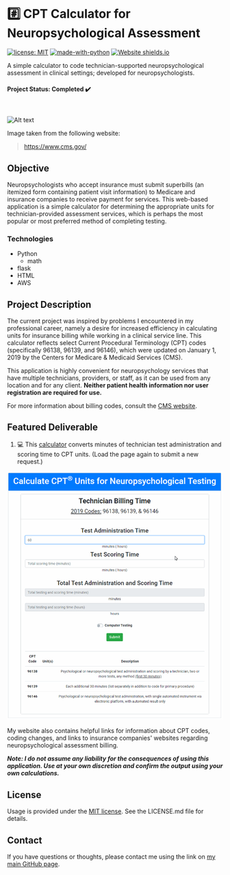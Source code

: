 # #️⃣ CPT Calculator for Neuropsychological Assessment

[![license: MIT](https://img.shields.io/badge/License-MIT-informational.svg)](https://opensource.org/licenses/MIT) [![made-with-python](https://img.shields.io/badge/python-v3.7-orange)](https://www.python.org/) [![Website shields.io](https://img.shields.io/website-up-down-green-red/http/shields.io.svg)](http://shields.io/)

A simple calculator to code technician-supported neuropsychological assessment in clinical settings; developed for neuropsychologists.

#### Project Status: Completed ✔️
<br>

![Alt text](https://www.cms.gov/themes/custom/cms_drupal_global/images/CMSGovLogo-O.png)

Image taken from the following website:
> https://www.cms.gov/

## Objective
Neuropsychologists who accept insurance must submit superbills (an itemized form containing patient visit information) to Medicare and insurance companies to receive payment for services. This web-based application is a simple calculator for determining the appropriate units for technician-provided assessment services, which is perhaps the most popular or most preferred method of completing testing.

### Technologies
* Python
  * math
* flask
* HTML
* AWS

## Project Description
The current project was inspired by problems I encountered in my professional career, namely a desire for increased efficiency in calculating units for insurance billing while working in a clinical service line. This calculator reflects select Current Procedural Terminology (CPT) codes (specifically 96138, 96139, and 96146), which were updated on January 1, 2019 by the Centers for Medicare & Medicaid Services (CMS).

This application is highly convenient for neuropsychology services that have multiple technicians, providers, or staff, as it can be used from any location and for any client. **Neither patient health information nor user registration are required for use.**

For more information about billing codes, consult the [CMS website](https://www.cms.gov/).

## Featured Deliverable

1. 💻 This [calculator](http://cptcalc-kkphd.us-east-1.elasticbeanstalk.com/) converts minutes of technician test administration and scoring time to CPT units. (Load the page again to submit a new request.)

![CPT Calculator Demo](demo/kkphd-cpt-calc.gif)

My website also contains helpful links for information about CPT codes, coding changes, and links to insurance companies' websites regarding neuropsychological assessment billing.

***Note: I do not assume any liability for the consequences of using this application. Use at your own discretion and confirm the output using your own calculations.***

## License
Usage is provided under the [MIT license](https://en.wikipedia.org/wiki/MIT_License). See the LICENSE.md file for details.

## Contact
If you have questions or thoughts, please contact me using the link on [my  main GitHub page](https://github.com/kkphd).
